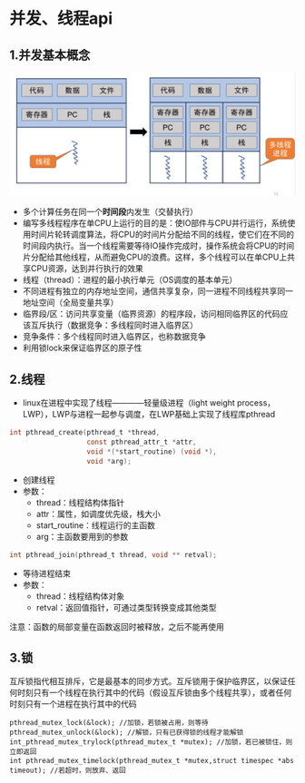 # 并发、线程api



## 1.并发基本概念

![image-20240926143724490](./assets/1.并发、线程api/image-20240926143724490.png)

* 多个计算任务在同一个**时间段**内发生（交替执行）
* 编写多线程程序在单CPU上运行的目的是：使IO部件与CPU并行运行，系统使用时间片轮转调度算法，将CPU的时间片分配给不同的线程，使它们在不同的时间段内执行。当一个线程需要等待IO操作完成时，操作系统会将CPU的时间片分配给其他线程，从而避免CPU的浪费。这样，多个线程可以在单CPU上共享CPU资源，达到并行执行的效果
* 线程（thread）：进程的最小执行单元（OS调度的基本单元）
* 不同进程有独立的内存地址空间，通信共享复杂，同一进程不同线程共享同一地址空间（全局变量共享）
* 临界段/区：访问共享变量（临界资源）的程序段，访问相同临界区的代码应该互斥执行（数据竞争：多线程同时进入临界区）
* 竞争条件：多个线程同时进入临界区，也称数据竞争
* 利用锁lock来保证临界区的原子性



## 2.线程

* linux在进程中实现了线程————轻量级进程（light weight process，LWP），LWP与进程一起参与调度，在LWP基础上实现了线程库pthread

```c
int pthread_create(pthread_t *thread,
                   const pthread_attr_t *attr,
                   void *(*start_routine) (void *),
                   void *arg);
```

* 创建线程
* 参数：
  * thread：线程结构体指针
  * attr：属性，如调度优先级，栈大小
  * start_routine：线程运行的主函数
  * arg：主函数要用到的参数

```c
int pthread_join(pthread_t thread, void ** retval);
```

* 等待进程结束
* 参数：
  * thread：线程结构体对象
  * retval：返回值指针，可通过类型转换变成其他类型

注意：函数的局部变量在函数返回时被释放，之后不能再使用



## 3.锁

互斥锁指代相互排斥，它是最基本的同步方式。互斥锁用于保护临界区，以保证任何时刻只有一个线程在执行其中的代码（假设互斥锁由多个线程共享），或者任何时刻只有一个进程在执行其中的代码

```
pthread_mutex_lock(&lock); //加锁，若锁被占用，则等待
pthread_mutex_unlock(&lock); //解锁，只有已获得锁的线程才能解锁
int_pthread_mutex_trylock(pthread_mutex_t *mutex); //加锁，若已被锁住，则立即返回
int pthread_mutex_timelock(pthread_mutex_t *mutex,struct timespec *abs timeout); //若超时，则放弃、返回
```

